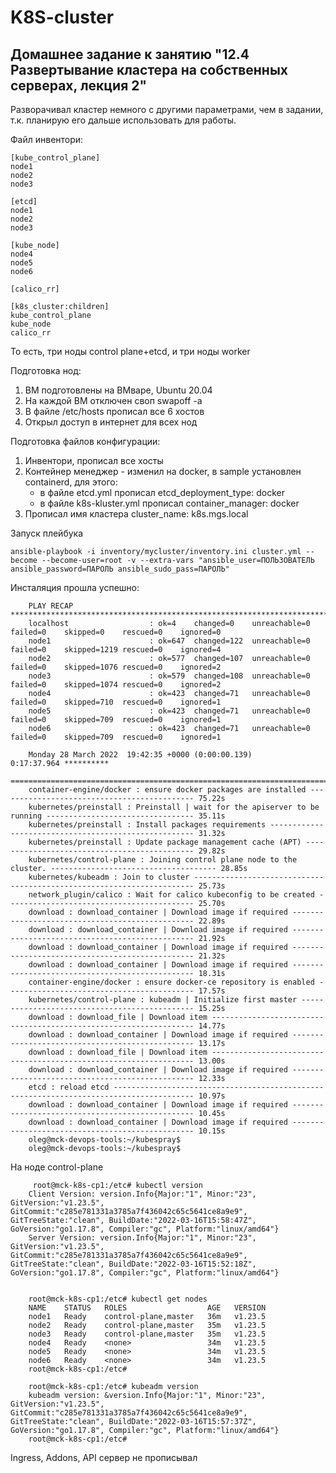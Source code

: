 # K8S-cluster

## Домашнее задание к занятию "12.4 Развертывание кластера на собственных серверах, лекция 2"

Разворачивал кластер немного с другими параметрами, чем в задании, т.к. планирую его дальше использовать для работы.

Файл инвентори:


    [kube_control_plane]
    node1
    node2
    node3

    [etcd]
    node1
    node2
    node3

    [kube_node]
    node4
    node5
    node6

    [calico_rr]

    [k8s_cluster:children]
    kube_control_plane
    kube_node
    calico_rr

То есть, три ноды control plane+etcd, и три ноды worker

Подготовка нод:

1. ВМ подготовлены на ВМваре, Ubuntu 20.04
2. На каждой ВМ отключен своп swapoff -a
3. В файле /etc/hosts прописал все 6 хостов
4. Открыл доступ в интернет для всех нод

Подготовка файлов конфигурации:

1. Инвентори, прописал все хосты
2. Контейнер менеджер - изменил на docker, в sample установлен containerd, для этого:
   - в файле etcd.yml прописал etcd_deployment_type: docker
   - в файле k8s-kluster.yml прописал container_manager: docker
3. Прописал имя кластера cluster_name: k8s.mgs.local


Запуск плейбука

    ansible-playbook -i inventory/mycluster/inventory.ini cluster.yml --become --become-user=root -v --extra-vars "ansible_user=ПОЛЬЗОВАТЕЛЬ    ansible_password=ПАРОЛЬ ansible_sudo_pass=ПАРОЛЬ"


Инсталяция прошла успешно:

        PLAY RECAP ********************************************************************************************************
        localhost                  : ok=4    changed=0    unreachable=0    failed=0    skipped=0    rescued=0    ignored=0 
        node1                      : ok=647  changed=122  unreachable=0    failed=0    skipped=1219 rescued=0    ignored=4 
        node2                      : ok=577  changed=107  unreachable=0    failed=0    skipped=1076 rescued=0    ignored=2 
        node3                      : ok=579  changed=108  unreachable=0    failed=0    skipped=1074 rescued=0    ignored=2 
        node4                      : ok=423  changed=71   unreachable=0    failed=0    skipped=710  rescued=0    ignored=1 
        node5                      : ok=423  changed=71   unreachable=0    failed=0    skipped=709  rescued=0    ignored=1 
        node6                      : ok=423  changed=71   unreachable=0    failed=0    skipped=709  rescued=0    ignored=1 

        Monday 28 March 2022  19:42:35 +0000 (0:00:00.139)       0:17:37.964 **********
        ===============================================================================
        container-engine/docker : ensure docker packages are installed -------------------------------------------- 75.22s
        kubernetes/preinstall : Preinstall | wait for the apiserver to be running --------------------------------- 35.11s
        kubernetes/preinstall : Install packages requirements ----------------------------------------------------- 31.32s
        kubernetes/preinstall : Update package management cache (APT) --------------------------------------------- 29.82s
        kubernetes/control-plane : Joining control plane node to the cluster. ------------------------------------- 28.85s
        kubernetes/kubeadm : Join to cluster ---------------------------------------------------------------------- 25.73s
        network_plugin/calico : Wait for calico kubeconfig to be created ------------------------------------------ 25.70s
        download : download_container | Download image if required ------------------------------------------------ 22.89s
        download : download_container | Download image if required ------------------------------------------------ 21.92s
        download : download_container | Download image if required ------------------------------------------------ 21.32s
        download : download_container | Download image if required ------------------------------------------------ 18.31s
        container-engine/docker : ensure docker-ce repository is enabled ------------------------------------------ 17.57s
        kubernetes/control-plane : kubeadm | Initialize first master ---------------------------------------------- 15.25s
        download : download_file | Download item ------------------------------------------------------------------ 14.77s
        download : download_container | Download image if required ------------------------------------------------ 13.17s
        download : download_file | Download item ------------------------------------------------------------------ 13.00s
        download : download_container | Download image if required ------------------------------------------------ 12.33s
        etcd : reload etcd ---------------------------------------------------------------------------------------- 10.97s
        download : download_container | Download image if required ------------------------------------------------ 10.45s
        download : download_container | Download image if required ------------------------------------------------ 10.15s
        oleg@mck-devops-tools:~/kubespray$
        oleg@mck-devops-tools:~/kubespray$
        
 
 На ноде control-plane
 
         root@mck-k8s-cp1:/etc# kubectl version
        Client Version: version.Info{Major:"1", Minor:"23", GitVersion:"v1.23.5", GitCommit:"c285e781331a3785a7f436042c65c5641ce8a9e9", GitTreeState:"clean", BuildDate:"2022-03-16T15:58:47Z", GoVersion:"go1.17.8", Compiler:"gc", Platform:"linux/amd64"}
        Server Version: version.Info{Major:"1", Minor:"23", GitVersion:"v1.23.5", GitCommit:"c285e781331a3785a7f436042c65c5641ce8a9e9", GitTreeState:"clean", BuildDate:"2022-03-16T15:52:18Z", GoVersion:"go1.17.8", Compiler:"gc", Platform:"linux/amd64"}


        root@mck-k8s-cp1:/etc# kubectl get nodes
        NAME    STATUS   ROLES                  AGE   VERSION
        node1   Ready    control-plane,master   36m   v1.23.5
        node2   Ready    control-plane,master   35m   v1.23.5
        node3   Ready    control-plane,master   35m   v1.23.5
        node4   Ready    <none>                 34m   v1.23.5
        node5   Ready    <none>                 34m   v1.23.5
        node6   Ready    <none>                 34m   v1.23.5
        root@mck-k8s-cp1:/etc#

        root@mck-k8s-cp1:/etc# kubeadm version
        kubeadm version: &version.Info{Major:"1", Minor:"23", GitVersion:"v1.23.5", GitCommit:"c285e781331a3785a7f436042c65c5641ce8a9e9", GitTreeState:"clean", BuildDate:"2022-03-16T15:57:37Z", GoVersion:"go1.17.8", Compiler:"gc", Platform:"linux/amd64"}
        root@mck-k8s-cp1:/etc#

    
    

Ingress, Addons, API сервер не прописывал


